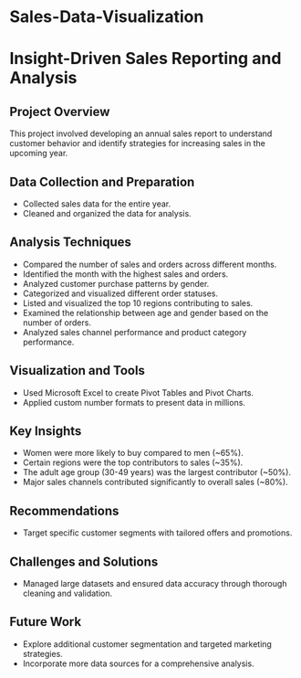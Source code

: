 # Sales-Data-Visualization

# Insight-Driven Sales Reporting and Analysis

## Project Overview
This project involved developing an annual sales report to understand customer behavior and identify strategies for increasing sales in the upcoming year.

## Data Collection and Preparation
- Collected sales data for the entire year.
- Cleaned and organized the data for analysis.

## Analysis Techniques
- Compared the number of sales and orders across different months.
- Identified the month with the highest sales and orders.
- Analyzed customer purchase patterns by gender.
- Categorized and visualized different order statuses.
- Listed and visualized the top 10 regions contributing to sales.
- Examined the relationship between age and gender based on the number of orders.
- Analyzed sales channel performance and product category performance.

## Visualization and Tools
- Used Microsoft Excel to create Pivot Tables and Pivot Charts.
- Applied custom number formats to present data in millions.

## Key Insights
- Women were more likely to buy compared to men (~65%).
- Certain regions were the top contributors to sales (~35%).
- The adult age group (30-49 years) was the largest contributor (~50%).
- Major sales channels contributed significantly to overall sales (~80%).

## Recommendations
- Target specific customer segments with tailored offers and promotions.

## Challenges and Solutions
- Managed large datasets and ensured data accuracy through thorough cleaning and validation.

## Future Work
- Explore additional customer segmentation and targeted marketing strategies.
- Incorporate more data sources for a comprehensive analysis.
